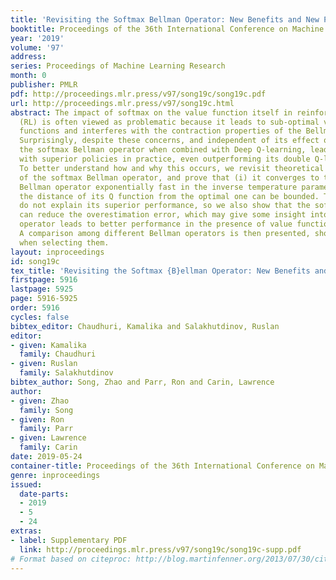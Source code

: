 ```yaml
---
title: 'Revisiting the Softmax Bellman Operator: New Benefits and New Perspective'
booktitle: Proceedings of the 36th International Conference on Machine Learning
year: '2019'
volume: '97'
address: 
series: Proceedings of Machine Learning Research
month: 0
publisher: PMLR
pdf: http://proceedings.mlr.press/v97/song19c/song19c.pdf
url: http://proceedings.mlr.press/v97/song19c.html
abstract: The impact of softmax on the value function itself in reinforcement learning
  (RL) is often viewed as problematic because it leads to sub-optimal value (or Q)
  functions and interferes with the contraction properties of the Bellman operator.
  Surprisingly, despite these concerns, and independent of its effect on exploration,
  the softmax Bellman operator when combined with Deep Q-learning, leads to Q-functions
  with superior policies in practice, even outperforming its double Q-learning counterpart.
  To better understand how and why this occurs, we revisit theoretical properties
  of the softmax Bellman operator, and prove that (i) it converges to the standard
  Bellman operator exponentially fast in the inverse temperature parameter, and (ii)
  the distance of its Q function from the optimal one can be bounded. These alone
  do not explain its superior performance, so we also show that the softmax operator
  can reduce the overestimation error, which may give some insight into why a sub-optimal
  operator leads to better performance in the presence of value function approximation.
  A comparison among different Bellman operators is then presented, showing the trade-offs
  when selecting them.
layout: inproceedings
id: song19c
tex_title: 'Revisiting the Softmax {B}ellman Operator: New Benefits and New Perspective'
firstpage: 5916
lastpage: 5925
page: 5916-5925
order: 5916
cycles: false
bibtex_editor: Chaudhuri, Kamalika and Salakhutdinov, Ruslan
editor:
- given: Kamalika
  family: Chaudhuri
- given: Ruslan
  family: Salakhutdinov
bibtex_author: Song, Zhao and Parr, Ron and Carin, Lawrence
author:
- given: Zhao
  family: Song
- given: Ron
  family: Parr
- given: Lawrence
  family: Carin
date: 2019-05-24
container-title: Proceedings of the 36th International Conference on Machine Learning
genre: inproceedings
issued:
  date-parts:
  - 2019
  - 5
  - 24
extras:
- label: Supplementary PDF
  link: http://proceedings.mlr.press/v97/song19c/song19c-supp.pdf
# Format based on citeproc: http://blog.martinfenner.org/2013/07/30/citeproc-yaml-for-bibliographies/
---
```

